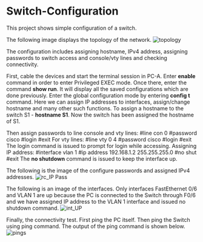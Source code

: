 # Switch-Configuration
This project shows simple configuration of a switch.

The following image displays the topology of the network.
![topology](https://user-images.githubusercontent.com/69259617/116957763-ac29e300-ac66-11eb-91ee-ff4a86bdc426.JPG) 

The configuration includes assigning hostname, IPv4 address, assigning passwords to switch access and console/vty lines and checking connectivity.

First, cable the devices and start the terminal session in PC-A. Enter **enable** command in order to enter Privileged EXEC mode. 
Once there, enter the command **show run**. It will display all the saved configurations which are done previously. 
Enter the global configuration mode by entering **config t** command.
Here we can assign IP addresses to interfaces, assign/change hostname and many other such functions. 
To assign a hostname to the switch S1 - **hostname S1**. Now the switch has been assigned the hostname of S1.

Then assign passwords to line console and vty lines:
  #line con 0
  #password cisco
  #login
  #exit
 For vty lines:
  #line vty 0 4
  #password cisco
  #login
  #exit
The login command is issued to prompt for login while accessing.
Assigning IP address:
  #interface vlan 1
  #ip address 192.168.1.2 255.255.255.0
  #no shut
  #exit
The **no shutdown** command is issued to keep the interface up. 

The following is the image of the configure passwords and assigned IPv4 addresses. 
![rc_IP Pass](https://user-images.githubusercontent.com/69259617/116973735-f7ee8380-ac8a-11eb-9331-3eff5dcc2e26.JPG)

The following is an image of the interfaces. Only interfaces FastEthernet 0/6 and VLAN 1 are up because the PC is connected to the Switch through F0/6 and we have assigned IP address to the VLAN 1 interface and issued no shutdown command.
![int_UP](https://user-images.githubusercontent.com/69259617/116973894-36843e00-ac8b-11eb-8dcc-3fd566d2584f.JPG)

Finally, the connectivity test. First ping the PC itself. Then ping the Switch using ping command. 
The output of the ping command is shown below.
![pings](https://user-images.githubusercontent.com/69259617/116973956-50258580-ac8b-11eb-84ea-6a7680e73392.JPG)
